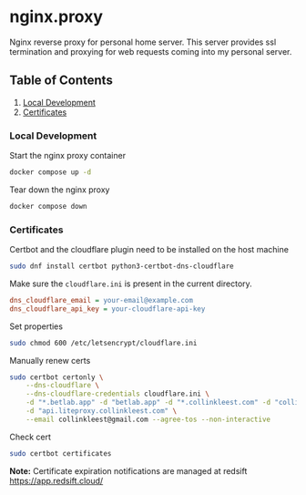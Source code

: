 # nginx.proxy

Nginx reverse proxy for personal home server. This server provides ssl termination and proxying for web requests coming into my personal server.

## Table of Contents

1. [Local Development](#local-development)
2. [Certificates](#certificates)

### Local Development

Start the nginx proxy container

```bash
docker compose up -d
```

Tear down the nginx proxy

```bash
docker compose down
```

### Certificates

Certbot and the cloudflare plugin need to be installed on the host machine

```bash
sudo dnf install certbot python3-certbot-dns-cloudflare
```

Make sure the `cloudflare.ini` is present in the current directory.

```ini
dns_cloudflare_email = your-email@example.com
dns_cloudflare_api_key = your-cloudflare-api-key
```

Set properties

```bash
sudo chmod 600 /etc/letsencrypt/cloudflare.ini
```

Manually renew certs

```bash
sudo certbot certonly \
    --dns-cloudflare \
    --dns-cloudflare-credentials cloudflare.ini \
    -d "*.betlab.app" -d "betlab.app" -d "*.collinkleest.com" -d "collinkleest.com" \
    -d "api.liteproxy.collinkleest.com" \
    --email collinkleest@gmail.com --agree-tos --non-interactive
```

Check cert

```bash
sudo certbot certificates
```

**Note:** Certificate expiration notifications are managed at redsift https://app.redsift.cloud/